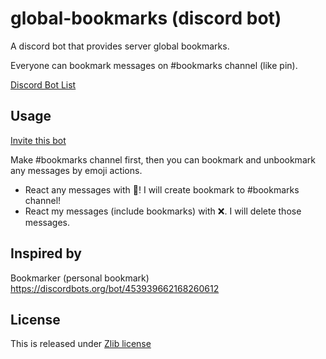 # global-bookmarks (discord bot)

A discord bot that provides server global bookmarks.

Everyone can bookmark messages on #bookmarks channel (like pin).

[Discord Bot List](https://discordbots.org/bot/556288530226348042)

## Usage

[Invite this bot](https://discordapp.com/oauth2/authorize?client_id=556288530226348042&scope=bot&permissions=68608)

Make #bookmarks channel first, then you can bookmark and unbookmark any messages by emoji actions.

* React any messages with :bookmark:! I will create bookmark to #bookmarks channel!
* React my messages (include bookmarks) with :x:. I will delete those messages.

## Inspired by

Bookmarker (personal bookmark) https://discordbots.org/bot/453939662168260612

## License

This is released under [Zlib license](https://narazaka.net/license/Zlib?2019)
